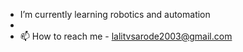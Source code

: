 - I’m currently learning robotics and automation 
-
- 📫 How to reach me - lalitvsarode2003@gmail.com 

<!---
lalitsarode2003/lalitsarode2003 is a ✨ special ✨ repository because its `README.md` (this file) appears on your GitHub profile.
You can click the Preview link to take a look at your changes.
--->
